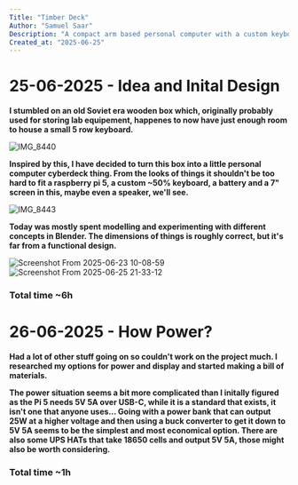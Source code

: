 ```yaml
---
Title: "Timber Deck"
Author: "Samuel Saar"
Description: "A compact arm based personal computer with a custom keyboard built inside a wooden box"
Created_at: "2025-06-25"
---
```


# 25-06-2025 - Idea and Inital Design

**I stumbled on an old Soviet era wooden box which, originally probably used for storing lab equipement, happenes to now have just enough room to house a small 5 row keyboard.**

![IMG_8440](https://github.com/user-attachments/assets/d2d84883-6683-4bb0-9646-cac92f5b9bb4)



**Inspired by this, I have decided to turn this box into a little personal computer cyberdeck thing. From the looks of things it shouldn't be too hard to fit a raspberry pi 5, a custom ~50% keyboard, a battery and a 7" screen in this, maybe even a speaker, we'll see.**

![IMG_8443](https://github.com/user-attachments/assets/eab4b392-5da6-429c-8c8f-80e3b0d85a59)



**Today was mostly spent modelling and experimenting with different concepts in Blender. The dimensions of things is roughly correct, but it's far from a functional design.**

![Screenshot From 2025-06-23 10-08-59](https://github.com/user-attachments/assets/9e03b1c5-d571-4bc1-9e4c-d81140613740)
![Screenshot From 2025-06-25 21-33-12](https://github.com/user-attachments/assets/f81db2e8-68ff-4bb6-beae-5d34ec129f85)


### Total time ~6h

# 26-06-2025 - How Power?

**Had a lot of other stuff going on so couldn't work on the project much. I researched my options for power and display and started making a bill of materials.**

**The power situation seems a bit more complicated than I initally figured as the Pi 5 needs 5V 5A over USB-C, while it is a standard that exists, it isn't one that anyone uses... Going with a power bank that can output 25W at a higher voltage and then using a buck converter to get it down to 5V 5A seems to be the simplest and most economical option. There are also some UPS HATs that take 18650 cells and output 5V 5A, those might also be worth considering.**

### Total time ~1h
